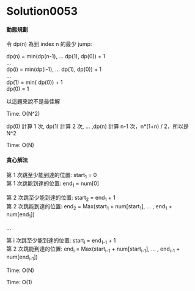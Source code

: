 # Solution0053

#### 動態規劃

令 dp(n) 為到 index n 的最少 jump:

dp(n) = min(dp(n-1), ... dp(1), dp(0)) + 1
<br/>...
<br/>dp(i) = min(dp(i-1), ... dp(1), dp(0)) + 1
<br/>...
<br/>dp(1) = min( dp(0)) + 1
<br/>dp(0) = 1

以這題來說不是最佳解

Time: O(N^2)

dp(0) 計算 1 次, dp(1) 計算 2 次, ... ,dp(n) 計算 n-1 次，n*(1+n) / 2，所以是 N^2

Time: O(N)

#### 貪心解法

第 1 次跳至少能到達的位置: start<sub>1</sub> = 0
<br/>第 1 次跳能到達的位置: end<sub>1</sub> = num[0]

第 2 次跳至少能到達的位置: start<sub>2</sub> = end<sub>1</sub> + 1
<br/>第 2 次跳能到達的位置: end<sub>2</sub> = Max(start<sub>1</sub> + num[start<sub>1</sub>], ... , end<sub>1</sub> + num[end<sub>1</sub>])

...

第 i 次跳至少能到達的位置: start<sub>i</sub> = end<sub>1-1</sub> + 1
<br/>第 2 次跳能到達的位置: end<sub>i</sub> = Max(start<sub>i-1</sub> + num[start<sub>i-1</sub>], ... , end<sub>i-1</sub> + num[end<sub>i-1</sub>])

Time: O(N)

Time: O(1)